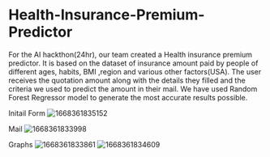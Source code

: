 # Health-Insurance-Premium-Predictor

For the AI hackthon(24hr), our team created a Health insurance premium predictor. 
It is based on the dataset of insurance amount paid by people of different ages, habits, BMI ,region and various other factors(USA).
The user receives the quotation amount along with the details they filled and the criteria we used to predict the amount in their mail. 
We have used Random Forest Regressor model to generate the most accurate results possible.


Initail Form
![1668361835152](https://github.com/Kushmathur1206/Health-Insurance-Premium-Predictor/assets/99969817/a4064a59-86bb-4df1-8b2b-4c72986e906d)



Mail
![1668361833998](https://github.com/Kushmathur1206/Health-Insurance-Premium-Predictor/assets/99969817/a28963b7-18f6-4647-bfb3-0a5e126c3a43)



Graphs
![1668361833861](https://github.com/Kushmathur1206/Health-Insurance-Premium-Predictor/assets/99969817/df56d2fe-30d1-4247-aea2-74069eeae58d)
![1668361834609](https://github.com/Kushmathur1206/Health-Insurance-Premium-Predictor/assets/99969817/b06ba6a9-4cab-41e6-aa5e-fff7c384b49c)

